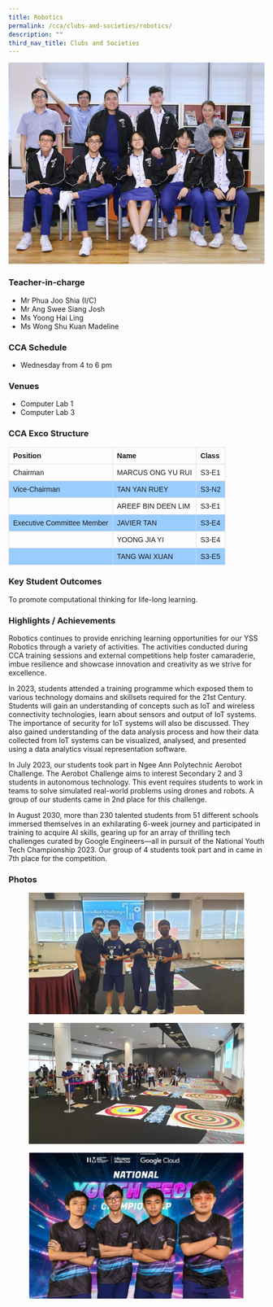 ```yaml
---
title: Robotics
permalink: /cca/clubs-and-societies/robotics/
description: ""
third_nav_title: Clubs and Societies
---
```

![](/images/StudDevelopment/CCAs/Clubs_Societies/Robotics/robotics_2023.JPG)

### Teacher-in-charge
* Mr Phua Joo Shia (I/C)
* Mr Ang Swee Siang Josh
* Ms Yoong Hai Ling
* Ms Wong Shu Kuan Madeline

### CCA Schedule
* Wednesday from 4 to 6 pm

### Venues
* Computer Lab 1
* Computer Lab 3

### CCA Exco Structure

<style>
table {
  font-family: arial, sans-serif;
  border-collapse: collapse;
  width: 100%;
}

td, th {
  border: 1px solid #dddddd;
  text-align: left;
  padding: 8px;
}

tr:nth-child(even) {
  background-color: #99ccff;
}
</style>



| Position | Name | Class |
| -------- | -------- | -------- |
| Chairman     | 	MARCUS ONG YU RUI      | 	S3-E1     |
| Vice-Chairman     | TAN YAN RUEY   | 	S3-N2     |
|      | 	AREEF BIN DEEN LIM    | S3-E1     |
| Executive Committee Member     | JAVIER TAN      | S3-E4     |
|      | YOONG JIA YI     | S3-E4     |
|      | TANG WAI XUAN     | S3-E5     |


### Key Student Outcomes

To promote computational thinking for life-long learning.

### Highlights / Achievements

Robotics continues to provide enriching learning opportunities for our YSS Robotics through a variety of activities. The activities conducted during CCA training sessions and external competitions help foster camaraderie, imbue resilience and showcase innovation and creativity as we strive for excellence. 

In 2023, students attended a training programme which exposed them to various technology domains and skillsets required for the 21st Century. Students will gain an understanding of concepts such as IoT and wireless connectivity technologies, learn about sensors and output of IoT systems. The importance of security for IoT systems will also be discussed. They also gained understanding of the data analysis process and how their data collected from IoT systems can be visualized, analysed, and presented using a data analytics visual representation software.

In July 2023, our students took part in Ngee Ann Polytechnic Aerobot Challenge. The Aerobot Challenge aims to interest Secondary 2 and 3 students in autonomous technology. This event requires students to work in teams to solve simulated real-world problems using drones and robots. A group of our students came in 2nd place for this challenge. 

In August 2030, more than 230 talented students from 51 different schools immersed themselves in an exhilarating 6-week journey and participated in training to acquire AI skills, gearing up for an array of thrilling tech challenges curated by Google Engineers—all in pursuit of the National Youth Tech Championship 2023. Our group of 4 students took part and in came in 7th place for the competition.


### Photos

<figure><img src="/images/StudDevelopment/CCAs/Clubs_Societies/Robotics/robotics-1-2023.jpeg"></figure>
<figure><img src="/images/StudDevelopment/CCAs/Clubs_Societies/Robotics/robotics-2-2023.jpeg"></figure>
<figure><img src="/images/StudDevelopment/CCAs/Clubs_Societies/Robotics/robotics-3-2023.jpeg"></figure>